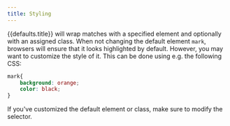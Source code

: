 ```yaml
---
title: Styling
---
```


{{defaults.title}} will wrap matches with a specified element and optionally
with an assigned class. When not changing the default element `mark`, browsers
will ensure that it looks highlighted by default. However, you may want to
customize the style of it. This can be done using e.g. the following CSS:

```css
mark{
    background: orange;
    color: black;
}
```

If you've customized the default element or class, make sure to modify the
selector.
